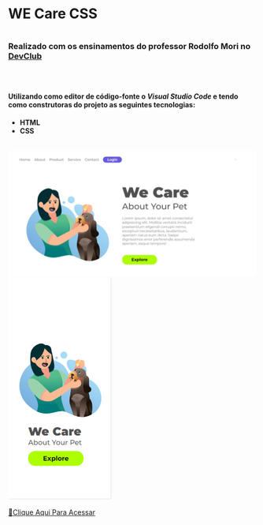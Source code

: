 <h1>WE Care CSS<h1>
 <h3>Realizado com os ensinamentos do professor Rodolfo Mori no <a href="https://rodolfomori.com.br/devclub">DevClub</a><h3>
<br>
<h4>Utilizando como editor de código-fonte o <i>Visual Studio Code</i> e tendo como construtoras do projeto as seguintes tecnologias:</h4>
<ul>
<li><b>HTML</b></li>
<li><b>CSS</b></li>
</ul>
<br>
<img src="https://raw.githubusercontent.com/ViniFerAlbuquerque/WE-Care-CSS/993be048025c3f155c26563ade253318dc0dead7/We%20Care.jpeg">
<img src="https://raw.githubusercontent.com/ViniFerAlbuquerque/WE-Care-CSS/993be048025c3f155c26563ade253318dc0dead7/We%20Care%20Mobile.png">

 [🔗Clique Aqui Para Acessar](https://viniferalbuquerque.github.io/WE-Care-CSS/)
